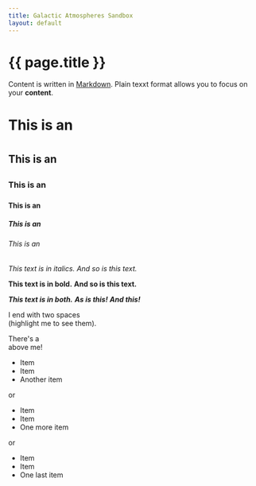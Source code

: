 ```yaml
---
title: Galactic Atmospheres Sandbox
layout: default
---
```


# {{ page.title }}

Content is written in [Markdown](https://learnxinyminutes.com/docs/markdown/).
Plain texxt format allows you to focus on your **content**.

# This is an <h1>
## This is an <h2>
### This is an <h3>
#### This is an <h4>
##### This is an <h5>
###### This is an <h6>

 *This text is in italics.*
_And so is this text._

**This text is in bold.**
__And so is this text.__

***This text is in both.***
**_As is this!_**
*__And this!__*

I end with two spaces  
  (highlight me to see them).

There's a <br /> above me!  
  
<!--
You can use HTML elements in Markdown, such as the comment element, and they won't
be affected by a markdown parser. However, if you create an HTML element in your
markdown file, you cannot use markdown syntax within that element's contents.
-->

  * Item
* Item
* Another item

or

+ Item
+ Item
+ One more item

or

- Item
- Item
- One last item
  
  
